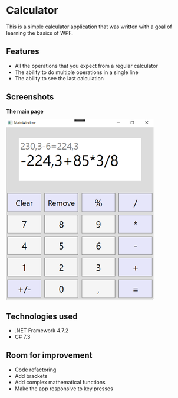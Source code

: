 # Calculator
This is a simple calculator application that was written with a goal of learning the basics of WPF.
## Features
- All the operations that you expect from a regular calculator
- The ability to do multiple operations in a single line
- The ability to see the last calculation
## Screenshots
**The main page**

<img src="./images/main.png" width="400">

## Technologies used
- .NET Framework 4.7.2
- C# 7.3
## Room for improvement
- Code refactoring
- Add brackets
- Add complex mathematical functions
- Make the app responsive to key presses
